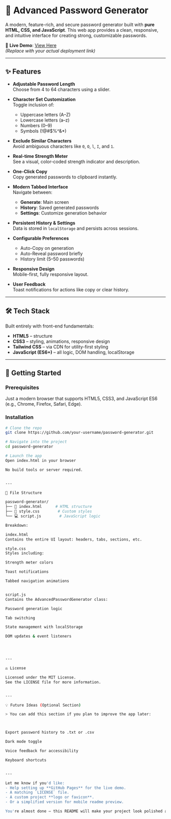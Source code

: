 

# 🔐 Advanced Password Generator

A modern, feature-rich, and secure password generator built with **pure HTML, CSS, and JavaScript**. This web app provides a clean, responsive, and intuitive interface for creating strong, customizable passwords.

🔗 **Live Demo**: [View Here](https://your-live-link.com)  
_(Replace with your actual deployment link)_

---

## ✨ Features

- **Adjustable Password Length**  
  Choose from 4 to 64 characters using a slider.

- **Character Set Customization**  
  Toggle inclusion of:
  - Uppercase letters (A–Z)
  - Lowercase letters (a–z)
  - Numbers (0–9)
  - Symbols (!@#$%^&*)

- **Exclude Similar Characters**  
  Avoid ambiguous characters like `0`, `O`, `l`, `I`, and `1`.

- **Real-time Strength Meter**  
  See a visual, color-coded strength indicator and description.

- **One-Click Copy**  
  Copy generated passwords to clipboard instantly.

- **Modern Tabbed Interface**  
  Navigate between:
  - **Generate**: Main screen
  - **History**: Saved generated passwords
  - **Settings**: Customize generation behavior

- **Persistent History & Settings**  
  Data is stored in `localStorage` and persists across sessions.

- **Configurable Preferences**  
  - Auto-Copy on generation  
  - Auto-Reveal password briefly  
  - History limit (5–50 passwords)

- **Responsive Design**  
  Mobile-first, fully responsive layout.

- **User Feedback**  
  Toast notifications for actions like copy or clear history.

---

## 🛠️ Tech Stack

Built entirely with front-end fundamentals:

- **HTML5** – structure
- **CSS3** – styling, animations, responsive design
- **Tailwind CSS** – via CDN for utility-first styling
- **JavaScript (ES6+)** – all logic, DOM handling, localStorage

---

## 🚀 Getting Started

### Prerequisites
Just a modern browser that supports HTML5, CSS3, and JavaScript ES6 (e.g., Chrome, Firefox, Safari, Edge).

### Installation

```bash
# Clone the repo
git clone https://github.com/your-username/password-generator.git

# Navigate into the project
cd password-generator

# Launch the app
Open index.html in your browser

No build tools or server required.


---

📁 File Structure

password-generator/
├── 📄 index.html      # HTML structure
├── 🎨 style.css        # Custom styles
└── 💻 script.js        # JavaScript logic

Breakdown:

index.html
Contains the entire UI layout: headers, tabs, sections, etc.

style.css
Styles including:

Strength meter colors

Toast notifications

Tabbed navigation animations


script.js
Contains the AdvancedPasswordGenerator class:

Password generation logic

Tab switching

State management with localStorage

DOM updates & event listeners




---

⚖️ License

Licensed under the MIT License.
See the LICENSE file for more information.


---

💡 Future Ideas (Optional Section)

> You can add this section if you plan to improve the app later:



Export password history to .txt or .csv

Dark mode toggle

Voice feedback for accessibility

Keyboard shortcuts


---

Let me know if you'd like:
- Help setting up **GitHub Pages** for the live demo.
- A matching `LICENSE` file.
- A custom project **logo or favicon**.
- Or a simplified version for mobile readme preview.

You're almost done — this README will make your project look polished and professional!


